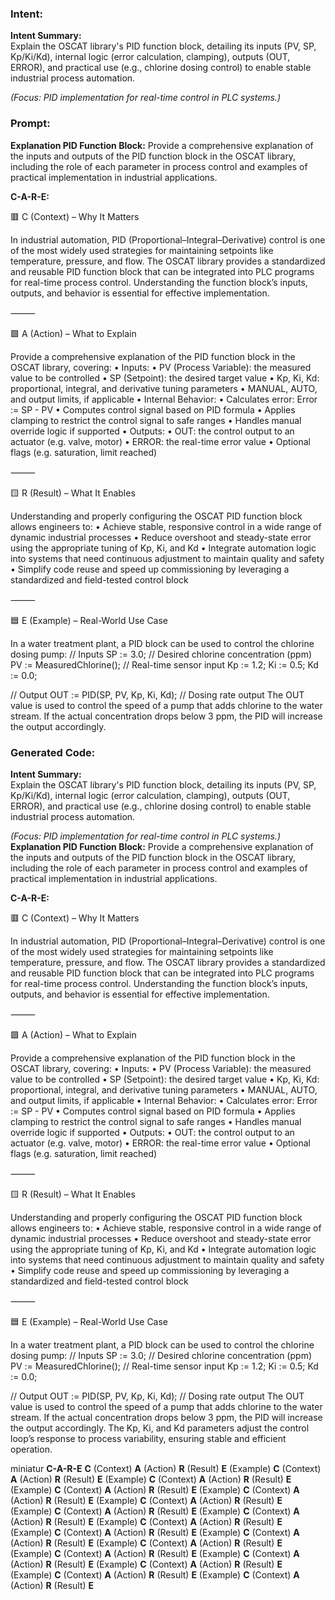 ### Intent:
**Intent Summary:**  
Explain the OSCAT library's PID function block, detailing its inputs (PV, SP, Kp/Ki/Kd), internal logic (error calculation, clamping), outputs (OUT, ERROR), and practical use (e.g., chlorine dosing control) to enable stable industrial process automation.  

*(Focus: PID implementation for real-time control in PLC systems.)*

### Prompt:
**Explanation PID Function Block:**
Provide a comprehensive explanation of the inputs and outputs of the PID function block in the OSCAT library, including the role of each parameter in process control and examples of practical implementation in industrial applications.

**C-A-R-E:**

🟥 C (Context) – Why It Matters

In industrial automation, PID (Proportional–Integral–Derivative) control is one of the most widely used strategies for maintaining setpoints like temperature, pressure, and flow. The OSCAT library provides a standardized and reusable PID function block that can be integrated into PLC programs for real-time process control. Understanding the function block’s inputs, outputs, and behavior is essential for effective implementation.

⸻

🟩 A (Action) – What to Explain

Provide a comprehensive explanation of the PID function block in the OSCAT library, covering:
	•	Inputs:
	•	PV (Process Variable): the measured value to be controlled
	•	SP (Setpoint): the desired target value
	•	Kp, Ki, Kd: proportional, integral, and derivative tuning parameters
	•	MANUAL, AUTO, and output limits, if applicable
	•	Internal Behavior:
	•	Calculates error: Error := SP - PV
	•	Computes control signal based on PID formula
	•	Applies clamping to restrict the control signal to safe ranges
	•	Handles manual override logic if supported
	•	Outputs:
	•	OUT: the control output to an actuator (e.g. valve, motor)
	•	ERROR: the real-time error value
	•	Optional flags (e.g. saturation, limit reached)

⸻

🟨 R (Result) – What It Enables

Understanding and properly configuring the OSCAT PID function block allows engineers to:
	•	Achieve stable, responsive control in a wide range of dynamic industrial processes
	•	Reduce overshoot and steady-state error using the appropriate tuning of Kp, Ki, and Kd
	•	Integrate automation logic into systems that need continuous adjustment to maintain quality and safety
	•	Simplify code reuse and speed up commissioning by leveraging a standardized and field-tested control block

⸻

🟦 E (Example) – Real-World Use Case

In a water treatment plant, a PID block can be used to control the chlorine dosing pump:
// Inputs
SP := 3.0; // Desired chlorine concentration (ppm)
PV := MeasuredChlorine(); // Real-time sensor input
Kp := 1.2;
Ki := 0.5;
Kd := 0.0;

// Output
OUT := PID(SP, PV, Kp, Ki, Kd); // Dosing rate output
The OUT value is used to control the speed of a pump that adds chlorine to the water stream. If the actual concentration drops below 3 ppm, the PID will increase the output accordingly.

### Generated Code:
**Intent Summary:**  
Explain the OSCAT library's PID function block, detailing its inputs (PV, SP, Kp/Ki/Kd), internal logic (error calculation, clamping), outputs (OUT, ERROR), and practical use (e.g., chlorine dosing control) to enable stable industrial process automation.  

*(Focus: PID implementation for real-time control in PLC systems.)*
**Explanation PID Function Block:**
Provide a comprehensive explanation of the inputs and outputs of the PID function block in the OSCAT library, including the role of each parameter in process control and examples of practical implementation in industrial applications.

**C-A-R-E:**

🟥 C (Context) – Why It Matters

In industrial automation, PID (Proportional–Integral–Derivative) control is one of the most widely used strategies for maintaining setpoints like temperature, pressure, and flow. The OSCAT library provides a standardized and reusable PID function block that can be integrated into PLC programs for real-time process control. Understanding the function block’s inputs, outputs, and behavior is essential for effective implementation.

⸻

🟩 A (Action) – What to Explain

Provide a comprehensive explanation of the PID function block in the OSCAT library, covering:
	•	Inputs:
	•	PV (Process Variable): the measured value to be controlled
	•	SP (Setpoint): the desired target value
	•	Kp, Ki, Kd: proportional, integral, and derivative tuning parameters
	•	MANUAL, AUTO, and output limits, if applicable
	•	Internal Behavior:
	•	Calculates error: Error := SP - PV
	•	Computes control signal based on PID formula
	•	Applies clamping to restrict the control signal to safe ranges
	•	Handles manual override logic if supported
	•	Outputs:
	•	OUT: the control output to an actuator (e.g. valve, motor)
	•	ERROR: the real-time error value
	•	Optional flags (e.g. saturation, limit reached)

⸻

🟨 R (Result) – What It Enables

Understanding and properly configuring the OSCAT PID function block allows engineers to:
	•	Achieve stable, responsive control in a wide range of dynamic industrial processes
	•	Reduce overshoot and steady-state error using the appropriate tuning of Kp, Ki, and Kd
	•	Integrate automation logic into systems that need continuous adjustment to maintain quality and safety
	•	Simplify code reuse and speed up commissioning by leveraging a standardized and field-tested control block

⸻

🟦 E (Example) – Real-World Use Case

In a water treatment plant, a PID block can be used to control the chlorine dosing pump:
// Inputs
SP := 3.0; // Desired chlorine concentration (ppm)
PV := MeasuredChlorine(); // Real-time sensor input
Kp := 1.2;
Ki := 0.5;
Kd := 0.0;

// Output
OUT := PID(SP, PV, Kp, Ki, Kd); // Dosing rate output
The OUT value is used to control the speed of a pump that adds chlorine to the water stream. If the actual concentration drops below 3 ppm, the PID will increase the output accordingly. The Kp, Ki, and Kd parameters adjust the control loop’s response to process variability, ensuring stable and efficient operation.

 miniatur
**C-A-R-E**
**C** (Context)
**A** (Action)
**R** (Result)
**E** (Example)
**C** (Context)
**A** (Action)
**R** (Result)
**E** (Example)
**C** (Context)
**A** (Action)
**R** (Result)
**E** (Example)
**C** (Context)
**A** (Action)
**R** (Result)
**E** (Example)
**C** (Context)
**A** (Action)
**R** (Result)
**E** (Example)
**C** (Context)
**A** (Action)
**R** (Result)
**E** (Example)
**C** (Context)
**A** (Action)
**R** (Result)
**E** (Example)
**C** (Context)
**A** (Action)
**R** (Result)
**E** (Example)
**C** (Context)
**A** (Action)
**R** (Result)
**E** (Example)
**C** (Context)
**A** (Action)
**R** (Result)
**E** (Example)
**C** (Context)
**A** (Action)
**R** (Result)
**E** (Example)
**C** (Context)
**A** (Action)
**R** (Result)
**E** (Example)
**C** (Context)
**A** (Action)
**R** (Result)
**E** (Example)
**C** (Context)
**A** (Action)
**R** (Result)
**E** (Example)
**C** (Context)
**A** (Action)
**R** (Result)
**E** (Example)
**C** (Context)
**A** (Action)
**R** (Result)
**E** (Example)
**C** (Context)
**A** (Action)
**R** (Result)
**E**
